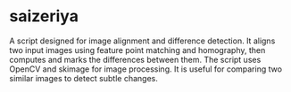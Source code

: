 # saizeriya
A script designed for image alignment and difference detection. It aligns two input images using feature point matching and homography, then computes and marks the differences between them. The script uses OpenCV and skimage for image processing. It is useful for comparing two similar images to detect subtle changes.
